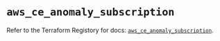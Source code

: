 # `aws_ce_anomaly_subscription`

Refer to the Terraform Registory for docs: [`aws_ce_anomaly_subscription`](https://www.terraform.io/docs/providers/aws/r/ce_anomaly_subscription).
